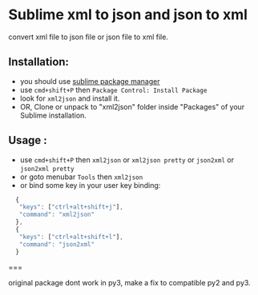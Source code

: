 Sublime xml to json and json to xml
===============================

convert xml file to json file or json file to xml file.

## Installation:

 - you should use [sublime package manager][0]
 - use `cmd+shift+P` then `Package Control: Install Package`
 - look for `xml2json` and install it.
 - OR, Clone or unpack to "xml2json" folder inside "Packages" of your Sublime installation.

## Usage :

 - use `cmd+shift+P` then `xml2json` or `xml2json pretty` or `json2xml` or `json2xml pretty`
 - or goto menubar `Tools` then `xml2json`
 - or bind some key in your user key binding:

  ```js
    {
	 "keys": ["ctrl+alt+shift+j"],
	 "command": "xml2json"
	},
	{
	 "keys": ["ctrl+alt+shift+l"],
	 "command": "json2xml"
	}
  ```

 [0]: http://wbond.net/sublime_packages/package_control
 
 ===
 
 original package dont work in py3, make a fix to compatible py2 and py3.
